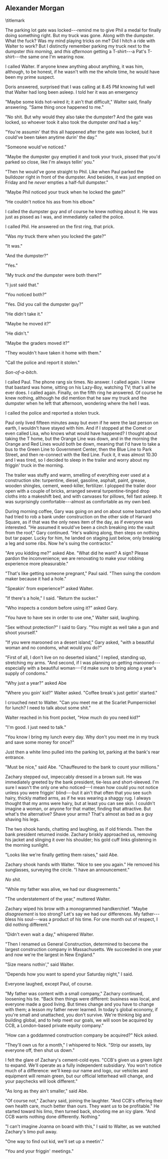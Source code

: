 ## Alexander Morgan
\titlemark

The parking lot gate was locked---remind me to give Phil a medal for
finally doing something right. But my truck was gone. Along with the
dumpster. What the fuck? Was my mind playing tricks on me? Did I hitch a
ride with Walter to work? But I distinctly remember parking my truck
next to the dumpster *this morning,* and *this afternoon* getting a
T-shirt---a Pat's T-shirt---the same one I'm wearing now.

I called Walter. If anyone knew anything about anything, it was him,
although, to be honest, if he wasn't with me the whole time, he would
have been my prime suspect.

Doris answered, surprised that I was calling at 8.45 PM knowing full
well that Walter had long been asleep. I told her it was an emergency

"Maybe some kids hot-wired it; it ain't that difficult," Walter said,
finally answering. "Same thing once happened to me."

"No shit. But why would they also take the dumpster? And the gate was
locked, so whoever took it also took the dumpster *and* had a key."

"You're assumin' that this all happened after the gate was locked, but
it could've been taken anytime durin' the day."

"Someone would've noticed."

"Maybe the dumpster guy emptied it and took your truck, pissed that
you'd parked so close, like I'm always tellin' you.\"

"Then he would've gone straight to Phil. Like when Paul parked the
bulldozer right in front of the dumpster. And besides, it was just
emptied on Friday and he *never* empties a half-full dumpster."

"Maybe Phil noticed your truck when he locked the gate?"

"He couldn't notice his ass from his elbow."

I called the dumpster guy and of course he knew nothing about it. He was
just as pissed as I was, and immediately called the police.

I called Phil. He answered on the first ring, that prick.

"Was *my* truck there when you locked the gate?"

"It was."

"And the dumpster?"

"Yes."

"My truck *and* the dumpster were both there?"

"I just said that."

"You noticed both?"

"Yes. Did you call the dumpster guy?"

"He didn't take it."

"Maybe he moved it?"

"He didn't."

"Maybe the graders moved it?"

"They wouldn't have taken it home with them."

"Call the police and report it stolen."

*Son-of-a-bitch*.

I called Paul. The phone rang six times. No answer. I called again. I
knew that bastard was home, sitting on his Lazy-Boy, watching TV; that's
all he ever does. I called again. Finally, on the fifth ring he
answered. Of course he knew nothing, although he did mention that he saw
my truck and the dumpster when he left that afternoon, wondering where
the hell I was.

I called the police and reported a stolen truck.

Paul only lived fifteen minutes away but even if he were the last person
on earth, I wouldn't have stayed with him. And if I stopped at the Comet
or even called Lisa, who knows what would have happened? I thought about
taking the T home, but the Orange Line was down, and in the morning the
Orange and Red Lines would both be down, meaning that I'd have to take a
bus to the Green Line to Government Center, then the Blue Line to Park
Street, and then re-connect with the Red Line. Fuck it, it was almost
10.30 and I was tired, so I decided to sleep in the trailer and worry
about my friggin' truck in the morning.

The trailer was stuffy and warm, smelling of everything ever used at a
construction site: turpentine, diesel, gasoline, asphalt, paint, grease,
wooden shingles, cement, weed-killer, fertilizer. I plopped the trailer
door open with a couple of bricks, arranged several turpentine-tinged
drop cloths into a makeshift bed, and with canvases for pillows, fell
fast asleep. It was surprisingly comfortable---almost as comfortable as
my own bed.

During morning coffee, Gary was going on and on about some bastard who
had tried to rob a bank under construction on the other side of Harvard
Square, as if that was the only news item of the day, as if everyone was
interested. "He assumed it would've been a cinch breaking into the vault
from the roof," Gary continued. "He's walking along, then steps on
nothing but tar paper. Lucky for him, he landed on staging just below,
only breaking a leg and some ribs. Now he's suing the contractor."

"Are you kidding me?" asked Abe. "What did he want? A sign? Please
pardon the inconvenience; we are renovating to make your robbing
experience more pleasurable."

"That's like getting someone pregnant," Paul said. "Then suing the
condom maker because it had a hole."

"Speakin' from experience?" asked Walter.

"If there's a hole," I said. "Return the sucker."

"Who inspects a condom before using it?" asked Gary.

"You have to have sex in order to use one," Walter said, laughing.

"Sex without protection?" I said to Gary. "You might as well take a gun
and shoot yourself."

"If you were marooned on a desert island," Gary asked, "with a beautiful
woman and no condoms, what would you do?"

"First of all, I don't live on no deserted island," I replied, standing
up, stretching my arms. "And second, if I was planning on getting
marooned---especially with a beautiful woman---I'd make sure to bring
along a year's supply of condoms."

"Why just a year?" asked Abe

"Where you goin' kid?" Walter asked. "Coffee break's just gettin'
started."

I crouched next to Walter. "Can you meet me at the Scarlet Pumpernickel
for lunch? I need to talk about some shit."

Walter reached in his front pocket, "How much do you need kid?"

"I'm good. I just need to talk."

"You know I bring my lunch every day. Why don't you meet me in my truck
and save some money for once?"

Just then a white limo pulled into the parking lot, parking at the
bank's rear entrance.

"Must be nice," said Abe. "Chauffeured to the bank to count your
millions."

Zachary stepped out, impeccably dressed in a brown suit. He was
immediately greeted by the bank president, tie-less and short-sleeved.
I'm sure I wasn't the only one who noticed---I mean how could you not
notice unless you were friggin' blind---but it ain't that often that you
see such hairy, thickly matted arms, as if he was wearing a shaggy rug.
I always thought that my arms were hairy, but at least you can see skin.
I couldn't imagine a woman, or anyone for that matter, finding that
attractive. But what's the alternative? Shave your arms? That's almost
as bad as a guy shaving his legs.

The two shook hands, chatting and laughing, as if old friends. Then the
bank president returned inside. Zachary briskly approached us, removing
his jacket and slinging it over his shoulder; his gold cuff links
glistening in the morning sunlight.

"Looks like we're finally getting them raises," said Abe.

Zachary shook hands with Walter. "Nice to see you again." He removed his
sunglasses, surveying the circle. "I have an announcement."

*No shit*.

"While my father was alive, we had our disagreements."

"The understatement of the year," muttered Walter.

Zachary wiped his brow with a monogrammed handkerchief. "Maybe
*disagreement* is too strong? Let's say we had our differences. My
father---bless his soul---was a product of his time. For one month out
of respect, I did nothing different."

"Didn't even wait a day," whispered Walter.

"Then I renamed us General Construction, determined to become the
largest construction company in Massachusetts. We succeeded in one year
and now we're the largest in New England."

"Size means nothin'," said Walter.

"Depends how you want to spend your Saturday night," I said.

Everyone laughed, except Paul, of course.

"My father was content with a small company," Zachary continued,
loosening his tie. "Back then things were different: business was local,
and everyone made a good living. But times change and you have to change
with them; a lesson my father never learned. In today's global economy,
if you're small and unattached, you don't survive. We're thinking big
and building global, and to help meet our goals, we will soon be
acquired by CCB, a London-based private equity company."

"How can a goddamned construction company be acquired?" Nick asked.

"They'll own us for a month," I whispered to Nick. "Strip our assets,
lay everyone off, then shut us down."

I felt the glare of Zachary's cement-cold eyes. "CCB's given us a green
light to expand. We'll operate as a fully independent subsidiary. You
won't notice much of a difference: we'll keep our name and logo, our
vehicles and equipment will remain green, but our official letterhead
will change, and your paychecks will look different."

"As long as they ain't smaller," said Abe.

"Of course not," Zachary said, joining the laughter. "And CCB's offering
their own health care, much better than ours. They want *us* to be
profitable." He started toward his limo, then turned back, shooting me
an icy glare. "And CCB wants nothing done differently. Nothing."

"I can't imagine Joanna on board with this," I said to Walter, as we
watched Zachary's limo pull away.

"One way to find out kid, we'll set up a meetin'."

"You and your friggin' meetings."
